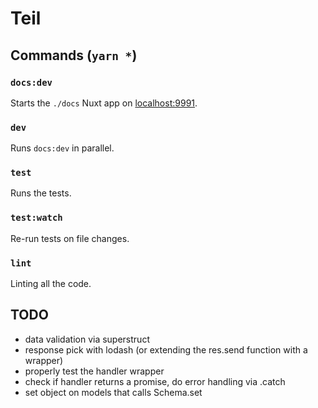 # Teil

## Commands (`yarn *`)

### `docs:dev`

Starts the `./docs` Nuxt app on [localhost:9991](http://localhost:9991).

### `dev`

Runs `docs:dev` in parallel.

### `test`

Runs the tests.

### `test:watch`

Re-run tests on file changes.

### `lint`

Linting all the code.

## TODO

- data validation via superstruct
- response pick with lodash (or extending the res.send function with a wrapper)
- properly test the handler wrapper
- check if handler returns a promise, do error handling via .catch
- set object on models that calls Schema.set
